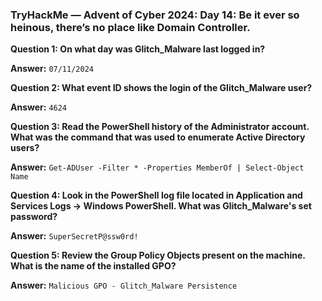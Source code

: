 ### TryHackMe — Advent of Cyber 2024: Day 14: Be it ever so heinous, there’s no place like Domain Controller.

**Question 1: On what day was Glitch_Malware last logged in?**

**Answer:** `07/11/2024`

**Question 2: What event ID shows the login of the Glitch_Malware user?**

**Answer:** `4624`

**Question 3: Read the PowerShell history of the Administrator account. What was the command that was used to enumerate Active Directory users?**

**Answer:** `Get-ADUser -Filter * -Properties MemberOf | Select-Object Name`

**Question 4: Look in the PowerShell log file located in Application and Services Logs -> Windows PowerShell. What was Glitch_Malware's set password?**

**Answer:** `SuperSecretP@ssw0rd!`

**Question 5: Review the Group Policy Objects present on the machine. What is the name of the installed GPO?**

**Answer:** `Malicious GPO - Glitch_Malware Persistence`
